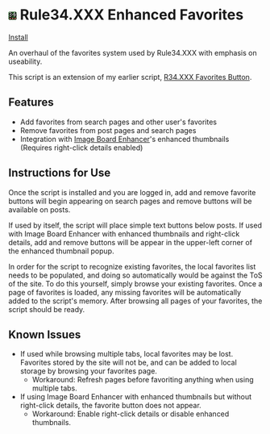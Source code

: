 # ![Icon](resources/icon.png) Rule34.XXX Enhanced Favorites

[Install](R34.XXX%20Enhanced%20Favorites.user.js?raw=1)

An overhaul of the favorites system used by Rule34.XXX with emphasis on useability.

This script is an extension of my earlier script, [R34.XXX Favorites Button](https://sleazyfork.org/en/scripts/440779-r34-xxx-favorites-button).

## Features

* Add favorites from search pages and other user's favorites
* Remove favorites from post pages and search pages
* Integration with [Image Board Enhancer](https://sleazyfork.org/en/scripts/387312-image-board-enhancer-rule34-gelbooru-e621-and-more)'s enhanced thumbnails (Requires right-click details enabled)

## Instructions for Use

Once the script is installed and you are logged in, add and remove favorite buttons will begin appearing on search pages and remove buttons will be available on posts.

If used by itself, the script will place simple text buttons below posts. If used with Image Board Enhancer with enhanced thumbnails and right-click details, add and remove buttons will be appear in the upper-left corner of the enhanced thumbnail popup.

In order for the script to recognize existing favorites, the local favorites list needs to be populated, and doing so automatically would be against the ToS of the site. To do this yourself, simply browse your existing favorites. Once a page of favorites is loaded, any missing favorites will be automatically added to the script's memory. After browsing all pages of your favorites, the script should be ready.

## Known Issues

* If used while browsing multiple tabs, local favorites may be lost. Favorites stored by the site will not be, and can be added to local storage by browsing your favorites page.
    * Workaround: Refresh pages before favoriting anything when using multiple tabs.
* If using Image Board Enhancer with enhanced thumbnails but without right-click details, the favorite button does not appear.
    * Workaround: Enable right-click details or disable enhanced thumbnails.